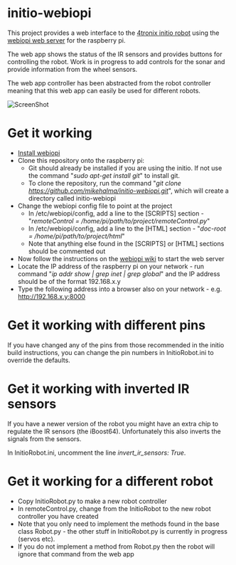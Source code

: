 # initio-webiopi
This project provides a web interface to the [4tronix initio robot](http://4tronix.co.uk/blog/?p=169) using the [webiopi web server](https://code.google.com/p/webiopi/) for the raspberry pi.

The web app shows the status of the IR sensors and provides buttons for controlling the robot.  Work is in progress to add controls for the sonar and provide information from the wheel sensors.

The web app controller has been abstracted from the robot controller meaning that this web app can easily be used for different robots.

![ScreenShot](https://cloud.githubusercontent.com/assets/5145474/6135428/6624aca8-b160-11e4-8d46-3342bbabcc83.png)

# Get it working
* [Install webiopi](https://code.google.com/p/webiopi/wiki/INSTALL)
* Clone this repository onto the raspberry pi:
  * Git should already be installed if you are using the initio.  If not use the command "*sudo apt-get install git*" to install git.
  * To clone the repository, run the command "*git clone https://github.com/mikehalma/initio-webiopi.git*", which will create a directory called initio-webiopi
* Change the webiopi config file to point at the project
  * In /etc/webiopi/config, add a line to the [SCRIPTS] section - "*remoteControl = /home/pi/path/to/project/remoteControl.py*"
  * In /etc/webiopi/config, add a line to the [HTML] section - "*doc-root = /home/pi/path/to/project/html*"
  * Note that anything else found in the [SCRIPTS] or [HTML] sections should be commented out  
* Now follow the instructions on the [webiopi wiki](https://code.google.com/p/webiopi/wiki/INSTALL) to start the web server
* Locate the IP address of the raspberry pi on your network - run command "*ip addr show | grep inet | grep global*" and the IP address should be of the format 192.168.x.y
* Type the following address into a browser also on your network - e.g. http://192.168.x.y:8000

# Get it working with different pins
If you have changed any of the pins from those recommended in the initio build instructions, you can change the pin numbers in InitioRobot.ini to override the defaults.

# Get it working with inverted IR sensors
If you have a newer version of the robot you might have an extra chip to regulate the IR sensors (the iBoost64).  Unfortunately this also inverts the signals from the sensors.

In InitioRobot.ini, uncomment the line *invert_ir_sensors: True*.

# Get it working for a different robot
* Copy InitioRobot.py to make a new robot controller
* In remoteControl.py, change from the InitioRobot to the new robot controller you have created
* Note that you only need to implement the methods found in the base class Robot.py - the other stuff in InitioRobot.py is currently in progress (servos etc).
* If you do not implement a method from Robot.py then the robot will ignore that command from the web app
